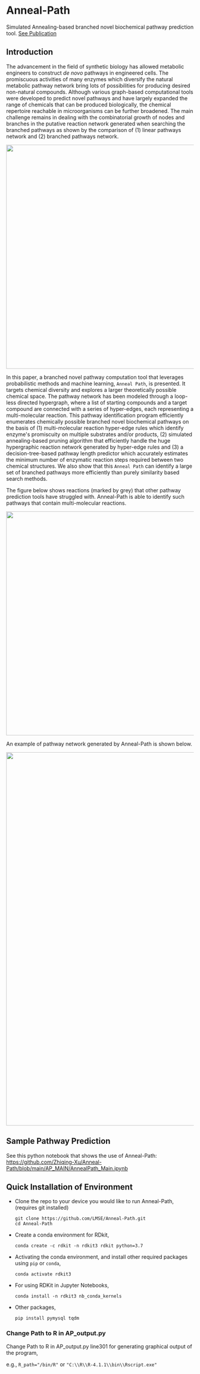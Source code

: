 # Anneal-Path

Simulated Annealing-based branched novel biochemical pathway prediction tool. [See Publication](https://pubs.acs.org/doi/10.1021/acs.iecr.1c02211)





## Introduction

The advancement in the field of synthetic biology has allowed metabolic engineers to construct *de novo* pathways in engineered cells. The promiscuous activities of many enzymes which diversify the natural metabolic pathway network bring lots of possibilities for producing desired non-natural compounds. Although various graph-based computational tools were developed to predict novel pathways and have largely expanded the range of chemicals that can be produced biologically, the chemical repertoire reachable in microorganisms can be further broadened. The main challenge remains in dealing with the combinatorial growth of nodes and branches in the putative reaction network generated when searching the branched pathways as shown by the comparison of (1) linear pathways network and (2) branched pathways network.

<p align="center">
  <img width="600"  src="https://user-images.githubusercontent.com/47986787/235318799-cb4f6d5c-4960-42ce-9a0b-0ccc23f4b6f3.png">
</p>


In this paper, a branched novel pathway computation tool that leverages probabilistic methods and machine learning, ``Anneal Path``, is presented. It targets chemical diversity and explores a larger theoretically possible chemical space. The pathway network has been modeled through a loop-less directed hypergraph, where a list of starting compounds and a target compound are connected with a series of hyper-edges, each representing a multi-molecular reaction. This pathway identification program efficiently enumerates chemically possible branched novel biochemical pathways on the basis of (1) multi-molecular reaction hyper-edge rules which identify enzyme's promiscuity on multiple substrates and/or products, (2) simulated annealing-based pruning algorithm that efficiently handle the huge hypergraphic reaction network generated by hyper-edge rules and (3) a decision-tree-based pathway length predictor which accurately estimates the minimum number of enzymatic reaction steps required between two chemical structures. We also show that this ``Anneal Path`` can identify a large set of branched pathways more efficiently than purely similarity based search methods. 


The figure below shows reactions (marked by grey) that other pathway prediction tools have struggled with. Anneal-Path is able to identify such pathways that contain multi-molecular reactions.

<p align="center">
  <img width="600"  src="https://user-images.githubusercontent.com/47986787/235318885-090564a0-000d-449a-a137-22224c26ce79.png">
</p>


An example of pathway network generated by Anneal-Path is shown below. 

<p align="center">
  <img width="1000"  src="https://user-images.githubusercontent.com/47986787/235318934-4d80e1b7-942c-4050-82c0-bc4dd1278e9a.png">
</p>








## Sample Pathway Prediction

See this python notebook that shows the use of Anneal-Path: 
https://github.com/Zhiqing-Xu/Anneal-Path/blob/main/AP_MAIN/AnnealPath_Main.ipynb



## Quick Installation of Environment

- Clone the repo to your device you would like to run Anneal-Path, (requires git installed)
  ```
  git clone https://github.com/LMSE/Anneal-Path.git
  cd Anneal-Path
  ```

- Create a conda environment for RDkit, 
  ```
  conda create -c rdkit -n rdkit3 rdkit python=3.7
  ```

- Activating the conda environment, and install other required packages using `pip` or `conda`,
  ```
  conda activate rdkit3
  ``` 

- For using RDKit in Jupyter Notebooks, 
  ```
  conda install -n rdkit3 nb_conda_kernels
  ```

- Other packages, 
  ```
  pip install pymysql tqdm
  ```


### Change Path to R in AP_output.py 

Change Path to R in AP_output.py line301 for generating graphical output of the program, 

e.g., `R_path="/bin/R"` or `"C:\\R\\R-4.1.1\\bin\\Rscript.exe"`

